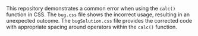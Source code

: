 This repository demonstrates a common error when using the `calc()` function in CSS.  The `bug.css` file shows the incorrect usage, resulting in an unexpected outcome. The `bugSolution.css` file provides the corrected code with appropriate spacing around operators within the `calc()` function.